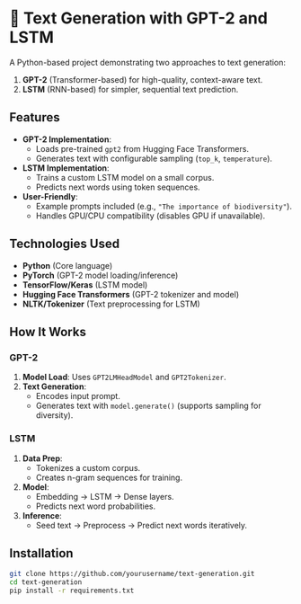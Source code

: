 # 📖 Text Generation with GPT-2 and LSTM

A Python-based project demonstrating two approaches to text generation:  
1. **GPT-2** (Transformer-based) for high-quality, context-aware text.  
2. **LSTM** (RNN-based) for simpler, sequential text prediction.  

## Features
- **GPT-2 Implementation**:
  - Loads pre-trained `gpt2` from Hugging Face Transformers.
  - Generates text with configurable sampling (`top_k`, `temperature`).
- **LSTM Implementation**:
  - Trains a custom LSTM model on a small corpus.
  - Predicts next words using token sequences.
- **User-Friendly**:
  - Example prompts included (e.g., `"The importance of biodiversity"`).
  - Handles GPU/CPU compatibility (disables GPU if unavailable).

## Technologies Used
- **Python** (Core language)
- **PyTorch** (GPT-2 model loading/inference)
- **TensorFlow/Keras** (LSTM model)
- **Hugging Face Transformers** (GPT-2 tokenizer and model)
- **NLTK/Tokenizer** (Text preprocessing for LSTM)

## How It Works
### GPT-2
1. **Model Load**: Uses `GPT2LMHeadModel` and `GPT2Tokenizer`.
2. **Text Generation**:  
   - Encodes input prompt.  
   - Generates text with `model.generate()` (supports sampling for diversity).  

### LSTM
1. **Data Prep**:  
   - Tokenizes a custom corpus.  
   - Creates n-gram sequences for training.  
2. **Model**:  
   - Embedding → LSTM → Dense layers.  
   - Predicts next word probabilities.  
3. **Inference**:  
   - Seed text → Preprocess → Predict next words iteratively.  

## Installation
```bash
git clone https://github.com/yourusername/text-generation.git
cd text-generation
pip install -r requirements.txt
